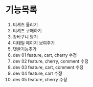 # 기능목록
1. 티셔츠 올리기
2. 티셔츠 구매하기
3. 장바구니 담기
4. 디테일 페이지 보여주기
5. 댓글기능추가
6. dev 01 feature, cart, cherry 수정
7. dev 02 feature, cherry, comment 수정
8. dev 03 feature, cart, comment 수정
9. dev 04 feature, cart 수정
10. dev 05 feature, cherry 수정

